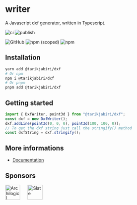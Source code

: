 # writer

A Javascript dxf generator, written in Typescript.

![ci](https://github.com/tarikjabiri/dxf/actions/workflows/ci.yml/badge.svg)
![publish](https://github.com/tarikjabiri/dxf/actions/workflows/cd.yml/badge.svg)

![GitHub](https://img.shields.io/github/license/dxfjs/writer?color=%2334D058&label=License&logo=Open%20Access&logoColor=%23959DA5)
![npm (scoped)](https://img.shields.io/npm/v/@tarikjabiri/dxf?color=%2334D058&logo=npm)
![npm](https://img.shields.io/npm/dt/@tarikjabiri/dxf?color=%2334D058&logo=npm)

<!--[Image entity scale and rotation](https://stackoverflow.com/questions/20521807/dxf-image-entity-group-code-explanation) explanation.-->

## Installation

```bash
yarn add @tarikjabiri/dxf
# Or npm
npm i @tarikjabiri/dxf
# Or pnpm
pnpm add @tarikjabiri/dxf
```

## Getting started

```javascript
import { DxfWriter, point3d } from "@tarikjabiri/dxf";
const dxf = new DxfWriter();
dxf.addLine(point3d(0, 0, 0), point3d(100, 100, 0));
// To get the dxf string just call the stringify() method
const dxfString = dxf.stringify();
```

## More informations

- [Documentation](https://dxf.vercel.app/)

## Sponsors

<a href="https://www.archilogic.com/" style="display: inline-block">
<img width="48" src="https://avatars.githubusercontent.com/u/6620048?s=200&v=4" style="width:48px" alt="Archilogic | Interior space for the digital world">
</a>
<a href="https://github.com/weareslate" style="display: inline-block; margin-left: 20px">
<img width="48" src="https://github.com/weareslate.png" style="width:48px" alt="Slate">
</a>
